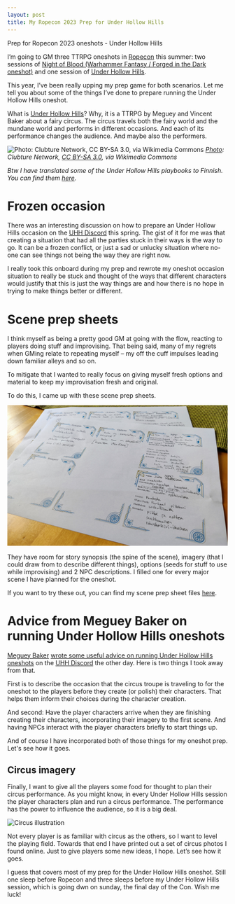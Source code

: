 ```yaml
---
layout: post
title: My Ropecon 2023 Prep for Under Hollow Hills
---
```


Prep for Ropecon 2023 oneshots - Under Hollow Hills

I’m going to GM three TTRPG oneshots in [Ropecon](https://ropecon.fi/) this summer: two sessions of 
[Night of Blood (Warhammer Fantasy / Forged in the Dark oneshot)](https://cubicle7games.com/night-of-blood-pdf) and 
one session of [Under Hollow Hills](https://lumpley.games/under-hollow-hills-about-the-game/).

This year, I’ve been really upping my prep game for both scenarios. Let me tell you about some of the things I’ve done 
to prepare running the Under Hollow Hills oneshot.

What is [Under Hollow Hills](https://lumpley.games/under-hollow-hills-about-the-game/)? Why, it is a TTRPG by 
Meguey and Vincent Baker about a fairy circus. The circus travels both the fairy world and the mundane world and 
performs in different occasions. And each of its performance changes the audience. And maybe also the performers.

![Photo: Clubture Network, CC BY-SA 3.0, via Wikimedia Commons](https://upload.wikimedia.org/wikipedia/commons/2/25/Caravan_of_the_Dark_Circus_Night_in_Rijeka.jpg)
*[Photo](https://commons.wikimedia.org/wiki/File:Caravan_of_the_Dark_Circus_Night_in_Rijeka.jpg): Clubture Network, [CC BY-SA 3.0](https://creativecommons.org/licenses/by-sa/3.0), via Wikimedia Commons*

*Btw I have translated some of the Under Hollow Hills playbooks to Finnish. You can find them 
[here](https://anttiki.github.io/Under-Hollow-Hillsia-suomeksi/).*

# Frozen occasion

There was an interesting discussion on how to prepare an Under Hollow Hills occasion on the [UHH Discord](https://discord.gg/H2vvNJDh) 
this spring. The gist of it for me was that creating a situation that had all the parties stuck in their ways is the way to go. 
It can be a frozen conflict, or just a sad or unlucky situation where no-one can see things not being the way they are right now.

I really took this onboard during my prep and rewrote my oneshot occasion situation to really be stuck and thought of the ways 
that different characters would justify that this is just the way things are and how there is no hope in trying to make things 
better or different. 

# Scene prep sheets

I think myself as being a pretty good GM at going with the flow, reacting to players doing stuff and improvising. 
That being said, many of my regrets when GMing relate to repeating myself – my off the cuff impulses leading down familiar alleys and so on.

To mitigate that I wanted to really focus on giving myself fresh options and material to keep my improvisation fresh and original.

To do this, I came up with these scene prep sheets. 

![My Under Hollow Hills scene prep sheets in action](/images/uhh-scene-prep-sheet.jpg)

They have room for story synopsis (the spine of the scene), 
imagery (that I could draw from to describe different things), options (seeds for stuff to use while improvising) and 
2 NPC descriptions. I filled one for every major scene I have planned for the oneshot.

If you want to try these out, you can find my scene prep sheet files [here](/images/uhh-scene-prep.pdf).

# Advice from Meguey Baker on running Under Hollow Hills oneshots

[Meguey Baker](https://en.wikipedia.org/wiki/Meguey_Baker) 
[wrote some useful advice on running Under Hollow Hills oneshots](https://discord.com/channels/520080215050027019/624213948132098058/1121202777415229502) 
on the [UHH Discord](https://discord.gg/H2vvNJDh) the other day. Here is two things I took away from that.

First is to describe the occasion that the circus troupe is traveling to for the oneshot to the players before they create (or polish) their characters. 
That helps them inform their choices during the character creation.

And second: Have the player characters arrive when they are finishing creating their characters, incorporating their imagery to the first scene. 
And having NPCs interact with the player characters briefly to start things up.

And of course I have incorporated both of those things for my oneshot prep. Let's see how it goes.

## Circus imagery

Finally, I want to give all the players some food for thought to plan their circus performance. 
As you might know, in every Under Hollow Hills session the player characters plan and run a circus performance. 
The performance has the power to influence the audience, so it is a big deal. 

![Circus illustration](/images/circus-image.png)

Not every player is as familiar with circus as the others, so I want to level the playing field. 
Towards that end I have printed out a set of circus photos I found online. Just to give players some new ideas, I hope. 
Let’s see how it goes.

I guess that covers most of my prep for the Under Hollow Hills oneshot. Still one sleep before Ropecon and 
three sleeps before my Under Hollow Hills session, which is going dwn on sunday, the final day of the Con. Wish me luck!
